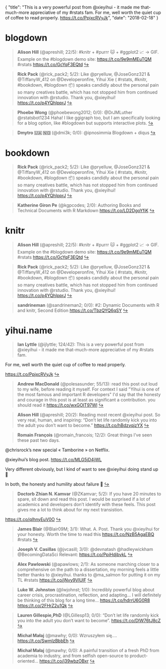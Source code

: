 {
  "title": "This is a very powerful post from @xieyihui - it made me that-much-more appreciative of my #rstats fam. For me, well worth the quiet cup of coffee to read properly. https://t.co/PpjxcRVyJk",
  "date": "2018-02-18"
}

# blogdown

> **Alison Hill** (@apreshill; 22/5): #knitr + #purrr 🐱 + #ggplot2 📈 -&gt; GIF. Example on the #blogdown demo site: https://t.co/9e9mMEuTQM #rstats https://t.co/GcYqF3EQtd  [&#8618;](https://twitter.com/xieyihui/status/965009256037564416)

<!-- -->


> **Rick Pack** (@rick_pack2; 5/2): Like @pryelluw, @JoseGonz321 &amp; @TiffanyW_412 on @Developeronfire, Yihui Xie ( #rstats, #knitr, #bookdown, #blogdown 📦) speaks candidly about the personal pain so many creatives battle, which has not stopped him from continued innovation with @rstudio. Thank you, @xieyihui! https://t.co/p4YQhlpprJ  [&#8618;](https://twitter.com/xieyihui/status/964682120017989632)

<!-- -->


> **Phoebe Wong** (@phoebewong2012; 0/0): @DrJMLuther @rstatsbot1234 Haha! I like ggigraph too, but I am specifically looking for a blog option, like #blogdown but supports interactive plots.  [&#8618;](https://twitter.com/xieyihui/status/965026209980706816)

<!-- -->


> **Dmytro 🇺🇦  🇳🇴** (@dmi3k; 0/0): @ipnosimmia Blogdown + diqus  [&#8618;](https://twitter.com/xieyihui/status/964674177365168128)

<!-- -->


# bookdown

> **Rick Pack** (@rick_pack2; 5/2): Like @pryelluw, @JoseGonz321 &amp; @TiffanyW_412 on @Developeronfire, Yihui Xie ( #rstats, #knitr, #bookdown, #blogdown 📦) speaks candidly about the personal pain so many creatives battle, which has not stopped him from continued innovation with @rstudio. Thank you, @xieyihui! https://t.co/p4YQhlpprJ  [&#8618;](https://twitter.com/xieyihui/status/964682120017989632)

<!-- -->


> **Katherine Giron Pe** (@kgpcodes; 2/0): Authoring Books and Technical Documents with R Markdown https://t.co/LD2DgoYfiK  [&#8618;](https://twitter.com/xieyihui/status/964746896081235968)

<!-- -->


# knitr

> **Alison Hill** (@apreshill; 22/5): #knitr + #purrr 🐱 + #ggplot2 📈 -&gt; GIF. Example on the #blogdown demo site: https://t.co/9e9mMEuTQM #rstats https://t.co/GcYqF3EQtd  [&#8618;](https://twitter.com/xieyihui/status/965009256037564416)

<!-- -->


> **Rick Pack** (@rick_pack2; 5/2): Like @pryelluw, @JoseGonz321 &amp; @TiffanyW_412 on @Developeronfire, Yihui Xie ( #rstats, #knitr, #bookdown, #blogdown 📦) speaks candidly about the personal pain so many creatives battle, which has not stopped him from continued innovation with @rstudio. Thank you, @xieyihui! https://t.co/p4YQhlpprJ  [&#8618;](https://twitter.com/xieyihui/status/964682120017989632)

<!-- -->


> **sandrineman** (@sandrineman2; 0/0): #2: Dynamic Documents with R and knitr, Second Edition https://t.co/TbzQYQ6qSY  [&#8618;](https://twitter.com/xieyihui/status/964671763849162754)

<!-- -->


# yihui.name

> **Ian Lyttle** (@ijlyttle; 124/42): This is a very powerful post from @xieyihui - it made me that-much-more appreciative of my #rstats fam.
>
For me, well worth the quiet cup of coffee to read properly.
>
https://t.co/PpjxcRVyJk  [&#8618;](https://twitter.com/xieyihui/status/964895839553540096)

<!-- -->


> **Andrew MacDonald** (@polesasunder; 55/13): read this post out loud to my wife, before reading it myself. For context I said "Yihui is one of the most famous and important R developers" 
I'd say that the honesty and courage in this post is at least as significant a contribution.
you should read it 
https://t.co/wxGOlT97Wl  [&#8618;](https://twitter.com/xieyihui/status/964922369730121728)

<!-- -->


> **Alison Hill** (@apreshill; 20/2): Reading most recent @xieyihui post. So very real, human, and inspiring: “Don’t let life randomly kick you into the adult you don’t want to become.” https://t.co/hBdzvqjzYX  [&#8618;](https://twitter.com/xieyihui/status/964901383043362817)

<!-- -->


> **Romain François** (@romain_francois; 12/2): Great things I’ve seen these past two days. 
>
@chrisrock’s new special « Tamborine » on Netflix. 
>
@xieyihui’s blog post. https://t.co/MLG5jD4jWL
>
Very different obviously, but I kind of want to see @xieyihui doing stand up 🎤
>
In both, the honesty and humility about failure 🎯  [&#8618;](https://twitter.com/xieyihui/status/964924083136880640)

<!-- -->


> **Doctorb Zhian N. Kamvar** (@ZKamvar; 5/2): If you have 20 minutes to spare, sit down and read this post. I would be surprised if a lot of academics and developers don’t identify with these feels. This post gives me a lot to think about for my next transistion. 
>
https://t.co/qIhnyEuV0O  [&#8618;](https://twitter.com/xieyihui/status/964931129827577861)

<!-- -->


> **James Blair** (@Blair09M; 3/1): What. A. Post. Thank you @xieyihui for your honesty. Worth the time to read this https://t.co/NzB5AgaEBQ
#rstats  [&#8618;](https://twitter.com/xieyihui/status/964954071001001984)

<!-- -->


> **Joseph V. Casillas** (@jvcasill; 3/0): @devnatash @hadleywickham @BecomingDataSci Relevant: https://t.co/PpiHdjbvkL  [&#8618;](https://twitter.com/xieyihui/status/964957560376909824)

<!-- -->


> **Alex Pawlowski** (@apawlows; 2/1): As someone marching closer to a comprehensive on the path to a dissertation, my morning feels a little better thanks to @xieyihui. thanks to @ma_salmon for putting it on my TL #rstats https://t.co/jNvy9VlUlF  [&#8618;](https://twitter.com/xieyihui/status/964907127092535296)

<!-- -->


> **Luke W. Johnston** (@lwjohnst; 1/0): Incredibly powerful blog about career crisis, procrastination, reflection, and adapting... I will definitely be thinking of this blog for a long time... https://t.co/hdrrU6G0R8 https://t.co/2FHrZ2u1Qk  [&#8618;](https://twitter.com/xieyihui/status/964963069746122752)

<!-- -->


> **Lauren Gillespie,PhD** (@LGillesp13; 0/0): “Don’t let life randomly kick you into the adult you don’t want to become”. https://t.co/DlW76tJ8cZ  [&#8618;](https://twitter.com/xieyihui/status/965032796657012736)

<!-- -->


> **Michał Małaj** (@mawhy; 0/0): Wzruszyłem się.... https://t.co/SwmlzBbbEh  [&#8618;](https://twitter.com/xieyihui/status/964671854370836485)

<!-- -->


> **Michał Małaj** (@mawhy; 0/0): A painful transition of a fresh PhD from academia to industry, and from selfish open-source to product-oriented… https://t.co/j39wbzOBxr  [&#8618;](https://twitter.com/xieyihui/status/964671460936704001)

<!-- -->


